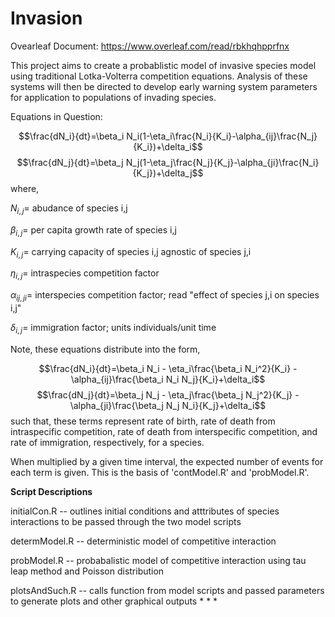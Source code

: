 # Invasion

Ovearleaf Document: https://www.overleaf.com/read/rbkhqhpprfnx

This project aims to create a probablistic model of invasive species model using traditional Lotka-Volterra competition equations. Analysis of these systems will then be directed to develop early warning system parameters for application to populations of invading species.

Equations in Question:

$$\frac{dN_i}{dt}=\beta_i N_i(1-\eta_i\frac{N_i}{K_i}-\alpha_{ij}\frac{N_j}{K_i})+\delta_i$$
$$\frac{dN_j}{dt}=\beta_j N_j(1-\eta_j\frac{N_j}{K_j}-\alpha_{ji}\frac{N_i}{K_j})+\delta_j$$
where,

$N_{i,j} =$ abudance of species i,j

$\beta_{i,j} =$ per capita growth rate of species i,j

$K_{i,j} =$ carrying capacity of species i,j agnostic of species j,i

$\eta_{i,j} =$ intraspecies competition factor

$\alpha_{ij,ji} =$ interspecies competition factor; read "effect of species j,i on species i,j"

$\delta_{i,j} =$ immigration factor; units individuals/unit time

Note, these equations distribute into the form,

$$\frac{dN_i}{dt}=\beta_i N_i - \eta_i\frac{\beta_i N_i^2}{K_i} - \alpha_{ij}\frac{\beta_i N_i N_j}{K_i}+\delta_i$$
$$\frac{dN_j}{dt}=\beta_j N_j - \eta_j\frac{\beta_j N_j^2}{K_j} - \alpha_{ji}\frac{\beta_j N_j N_i}{K_j}+\delta_i$$
such that, these terms represent rate of birth, rate of death from intraspecific competition, rate of death from interspecific competition, and rate of immigration, respectively, for a species.

When multiplied by a given time interval, the expected number of events for each term is given. This is the basis of 'contModel.R' and 'probModel.R'.

**Script Descriptions**

initialCon.R --
outlines initial conditions and atttributes of species interactions to be passed through the two model scripts

determModel.R --
deterministic model of competitive interaction

probModel.R -- 
probabalistic model of competitive interaction using tau leap method and Poisson distribution

plotsAndSuch.R --
calls function from model scripts and passed parameters to generate plots and other graphical outputs
*
*
*
